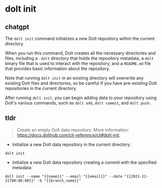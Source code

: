 # dolt init 
## chatgpt 
The `dolt init` command initializes a new Dolt repository within the current directory.

When you run this command, Dolt creates all the necessary directories and files, including a `.dolt` directory that holds the repository metadata, a `dolt` binary file that is used to interact with the repository, and a `README.md` file that provides basic information about the repository.

Note that running `dolt init` in an existing directory will overwrite any existing Dolt files and directories, so be careful if you have pre-existing Dolt repositories in the current directory.

After running `dolt init`, you can begin adding data to your repository using Dolt's various commands, such as `dolt add`, `dolt commit`, and `dolt push`. 

## tldr 
 
> Create an empty Dolt data repository.
> More information: <https://docs.dolthub.com/cli-reference/cli#dolt-init>.

- Initialize a new Dolt data repository in the current directory:

`dolt init`

- Initialize a new Dolt data repository creating a commit with the specified metadata:

`dolt init --name "{{name}}" --email "{{email}}" --date "{{2021-12-31T00:00:00}}" -b "{{branch_name}}"`
